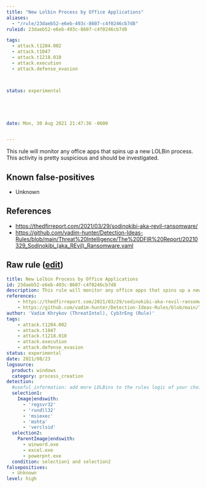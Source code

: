 ```yaml
---
title: "New Lolbin Process by Office Applications"
aliases:
  - "/rule/23daeb52-e6eb-493c-8607-c4f0246cb7d8"
ruleid: 23daeb52-e6eb-493c-8607-c4f0246cb7d8

tags:
  - attack.t1204.002
  - attack.t1047
  - attack.t1218.010
  - attack.execution
  - attack.defense_evasion



status: experimental





date: Mon, 30 Aug 2021 21:47:36 -0600


---
```


This rule will monitor any office apps that spins up a new LOLBin process. This activity is pretty suspicious and should be investigated.

<!--more-->


## Known false-positives

* Unknown



## References

* https://thedfirreport.com/2021/03/29/sodinokibi-aka-revil-ransomware/
* https://github.com/vadim-hunter/Detection-Ideas-Rules/blob/main/Threat%20Intelligence/The%20DFIR%20Report/20210329_Sodinokibi_(aka_REvil)_Ransomware.yaml


## Raw rule ([edit](https://github.com/SigmaHQ/sigma/edit/master/rules/windows/process_creation/proc_creation_win_lolbins_by_office_applications.yml))
```yaml
title: New Lolbin Process by Office Applications
id: 23daeb52-e6eb-493c-8607-c4f0246cb7d8
description: This rule will monitor any office apps that spins up a new LOLBin process. This activity is pretty suspicious and should be investigated. 
references:
    - https://thedfirreport.com/2021/03/29/sodinokibi-aka-revil-ransomware/
    - https://github.com/vadim-hunter/Detection-Ideas-Rules/blob/main/Threat%20Intelligence/The%20DFIR%20Report/20210329_Sodinokibi_(aka_REvil)_Ransomware.yaml
author: 'Vadim Khrykov (ThreatIntel), Cyb3rEng (Rule)'
tags:
    - attack.t1204.002
    - attack.t1047
    - attack.t1218.010
    - attack.execution
    - attack.defense_evasion
status: experimental
date: 2021/08/23
logsource:
  product: windows
  category: process_creation
detection:
  #useful_information: add more LOLBins to the rules logic of your choice.
  selection1:
    Image|endswith:
      - 'regsvr32'
      - 'rundll32'
      - 'msiexec'
      - 'mshta'
      - 'verclsid'
  selection2:
    ParentImage|endswith:
      - winword.exe
      - excel.exe
      - powerpnt.exe
  condition: selection1 and selection2
falsepositives:
  - Unknown
level: high

```
